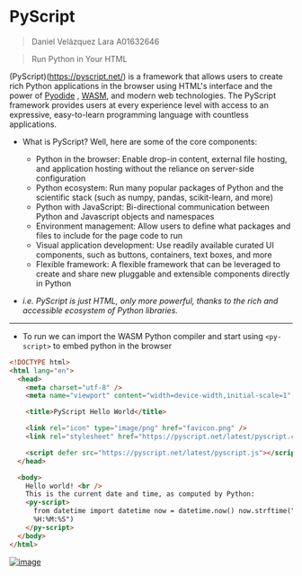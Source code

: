 # PyScript

> Daniel Velázquez Lara A01632646

> Run Python in Your HTML

(PyScript)(https://pyscript.net/) is a framework that allows users to create rich Python applications in the browser using HTML's interface and the power of [Pyodide](https://pyodide.org/en/stable/) , [WASM](https://webassembly.org/), and modern web technologies. The PyScript framework provides users at every experience level with access to an expressive, easy-to-learn programming language with countless applications.

- What is PyScript? Well, here are some of the core components:

  - Python in the browser: Enable drop-in content, external file hosting, and application hosting without the reliance on server-side configuration
  - Python ecosystem: Run many popular packages of Python and the scientific stack (such as numpy, pandas, scikit-learn, and more)
  - Python with JavaScript: Bi-directional communication between Python and Javascript objects and namespaces
  - Environment management: Allow users to define what packages and files to include for the page code to run
  - Visual application development: Use readily available curated UI components, such as buttons, containers, text boxes, and more
  - Flexible framework: A flexible framework that can be leveraged to create and share new pluggable and extensible components directly in Python

- _i.e. PyScript is just HTML, only more powerful, thanks to the rich and accessible ecosystem of Python libraries._

---

- To run we can import the WASM Python compiler and start using `<py-script>` to embed python in the browser

```html
<!DOCTYPE html>
<html lang="en">
  <head>
    <meta charset="utf-8" />
    <meta name="viewport" content="width=device-width,initial-scale=1" />

    <title>PyScript Hello World</title>

    <link rel="icon" type="image/png" href="favicon.png" />
    <link rel="stylesheet" href="https://pyscript.net/latest/pyscript.css" />

    <script defer src="https://pyscript.net/latest/pyscript.js"></script>
  </head>

  <body>
    Hello world! <br />
    This is the current date and time, as computed by Python:
    <py-script>
      from datetime import datetime now = datetime.now() now.strftime("%m/%d/%Y,
      %H:%M:%S")
    </py-script>
  </body>
</html>
```

<a href="https://ibb.co/Z2jpzTM"><img src="https://i.ibb.co/g42LZgR/image.png" alt="image" border="0"></a>
